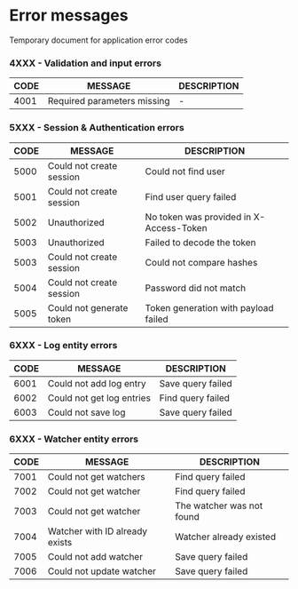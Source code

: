# Error messages
Temporary document for application error codes


### 4XXX - Validation and input errors

| **CODE** | **MESSAGE**                | **DESCRIPTION** |
|----------|----------------------------|-----------------|
|4001      |Required parameters missing |-                |



### 5XXX - Session & Authentication errors

| **CODE** | **MESSAGE**              | **DESCRIPTION** |
|----------|--------------------------|-----------------|
|5000      |Could not create session  |Could not find user
|5001      |Could not create session  |Find user query failed
|5002      |Unauthorized              |No token was provided in X-Access-Token
|5003      |Unauthorized              |Failed to decode the token
|5003      |Could not create session  |Could not compare hashes
|5004      |Could not create session  |Password did not match
|5005      |Could not generate token  |Token generation with payload failed



### 6XXX - Log entity errors

| **CODE** | **MESSAGE**              | **DESCRIPTION** |
|----------|--------------------------|-----------------|
|6001      |Could not add log entry   |Save query failed
|6002      |Could not get log entries |Find query failed
|6003      |Could not save log        |Save query failed


### 6XXX - Watcher entity errors

| **CODE** | **MESSAGE**                   | **DESCRIPTION** |
|----------|-------------------------------|-----------------|
|7001      |Could not get watchers         |Find query failed
|7002      |Could not get watcher          |Find query failed
|7003      |Could not get watcher          |The watcher was not found
|7004      |Watcher with ID already exists |Watcher already existed
|7005      |Could not add watcher          |Save query failed
|7006      |Could not update watcher       |Save query failed
